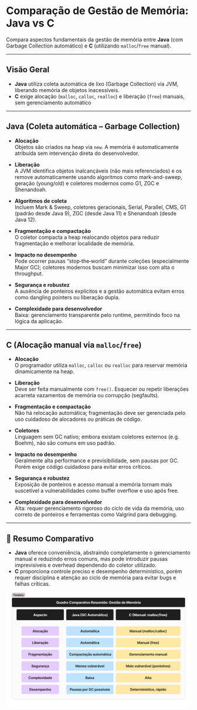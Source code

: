 # Comparação de Gestão de Memória: Java vs C

Compara aspectos fundamentais da gestão de memória entre **Java** (com Garbage Collection automático) e **C** (utilizando `malloc`/`free` manual).

---

## Visão Geral

- **Java** utiliza coleta automática de lixo (Garbage Collection) via JVM, liberando memória de objetos inacessíveis.
- **C** exige alocação (`malloc`, `calloc`, `realloc`) e liberação (`free`) manuais, sem gerenciamento automático

---

## Java (Coleta automática – Garbage Collection)

- **Alocação**  
  Objetos são criados na heap via `new`. A memória é automaticamente atribuída sem intervenção direta do desenvolvedor.

- **Liberação**  
  A JVM identifica objetos inalcançáveis (não mais referenciados) e os remove automaticamente usando algoritmos como mark-and-sweep, geração (young/old) e coletores modernos como G1, ZGC e Shenandoah.

- **Algoritmos de coleta**  
  Incluem Mark & Sweep, coletores geracionais, Serial, Parallel, CMS, G1 (padrão desde Java 9), ZGC (desde Java 11) e Shenandoah (desde Java 12).

- **Fragmentação e compactação**  
  O coletor compacta a heap realocando objetos para reduzir fragmentação e melhorar localidade de memória.

- **Impacto no desempenho**  
  Pode ocorrer pausas “stop‑the‑world” durante coleções (especialmente Major GC); coletores modernos buscam minimizar isso com alta o throughput.

- **Segurança e robustez**  
  A ausência de ponteiros explícitos e a gestão automática evitam erros como dangling pointers ou liberação dupla.

- **Complexidade para desenvolvedor**  
  Baixa: gerenciamento transparente pelo runtime, permitindo foco na lógica da aplicação.

---

## C (Alocação manual via `malloc`/`free`)

- **Alocação**  
  O programador utiliza `malloc`, `calloc` ou `realloc` para reservar memória dinamicamente na heap.

- **Liberação**  
  Deve ser feita manualmente com `free()`. Esquecer ou repetir liberações acarreta vazamentos de memória ou corrupção (segfaults).

- **Fragmentação e compactação**  
  Não há relocação automática; fragmentação deve ser gerenciada pelo uso cuidadoso de alocadores ou práticas de código.

- **Coletores**  
  Linguagem sem GC nativo; embora existam coletores externos (e.g. Boehm), não são comuns em uso padrão.

- **Impacto no desempenho**  
  Geralmente alta performance e previsibilidade, sem pausas por GC. Porém exige código cuidadoso para evitar erros críticos.

- **Segurança e robustez**  
  Exposição de ponteiros e acesso manual a memória tornam mais suscetível a vulnerabilidades como buffer overflow e uso após free.

- **Complexidade para desenvolvedor**  
  Alta: requer gerenciamento rigoroso do ciclo de vida da memória, uso correto de ponteiros e ferramentas como Valgrind para debugging.

---

## 📝 Resumo Comparativo

- **Java** oferece conveniência, abstraindo completamente o gerenciamento manual e reduzindo erros comuns, mas pode introduzir pausas imprevisíveis e overhead dependendo do coletor utilizado.
- **C** proporciona controle preciso e desempenho determinístico, porém requer disciplina e atenção ao ciclo de memória para evitar bugs e falhas críticas.

![alt text](questao10.jpg)
